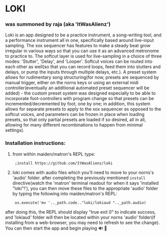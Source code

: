 # **LOKI** 
### was summoned by raja (aka 'ItWasAlienz')
Loki is an app designed to be a practice instrument, a song-writing tool, and a performance instrument all in one, specifically based around live-input sampling. 
The xox sequencer has features to make a steady beat grow irregular in various ways so that you can use it as an advanced metronome to practice to. 
The softcut layer is used for live-sampling in a choice of three modes: 'Stutter', 'Delay', and 'Looper'. 
Softcut voices can be routed into each other as well(so that you can record loops, feed them into stutters and delays, or pump the inputs through multiple delays, etc.).
A preset system allows for rudimentary song structuring(for now, presets are sequenced by manual trigger, either on the norns keys or using an external midi controller(eventually an additional automated preset sequencer will be added) - 
the custom preset system was designed especially to be able to incorporate foot-controllers with program change so that presets can be incremented/decremented by foot, one by one; in addition, this system allows for separate presets to apply to the xox sequencer as opposed to the softcut voices, and parameters can be frozen in place when loading presets, so that only partial presets are loaded if so desired, all in all, allowing for many different recombinations to happen from minimal settings).

### Installation instructions:
1) from within maiden/matron's REPL type:
   
        ;install https://github.com/ItWasAlienz/loki
   
3) loki comes with audio files which you'll need to move to your norns's 'audio' folder. 
after completing the previously mentioned `install` directive(watch the 'matron' terminal readout for when it says 'installed "loki"!'), you can then move these files to the appropriate 'audio' folder by typing the following into maiden/matron's REPL:
  
        os.execute('mv '.._path.code.."loki/lokiaud ".._path.audio)

after doing this, the REPL should display "true	exit	0" to indicate success, and 'lokiaud' folder will then be located within your norns 'audio' folder(if installing from a web-browser, you may need to refresh to see the change). You can then start the app and begin playing 🔊 🥰

